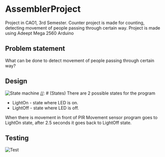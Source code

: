 # AssemblerProject
Project in CAO1, 3rd Semester. Counter project is made for counting, detecting movement of people passing through certain way.
Project is made using Adeept Mega 2560 Arduino
## Problem statement
What can be done to detect movement of people passing through certain way?
## Design
![State machine](https://raw.githubusercontent.com/gundarsv/asm-project/master/Diagrams/StateMachine.png)
[//]: # (States)
There are 2 possible states for the program
* LightOn - state where LED is on.
* LightOff - state where LED is off.

[//]: # (Description of state)
When there is movement in front of PIR Movement sensor program goes to LightOn state, after 2.5 seconds it goes back to LightOff state.
## Testing
![Test](https://raw.githubusercontent.com/gundarsv/asm-project/master/Test/PIRTest.jpg)

